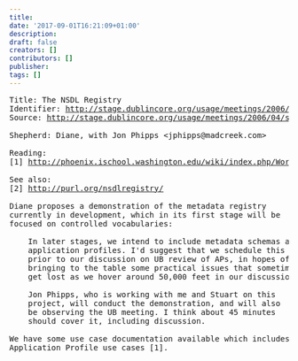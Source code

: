 ```yaml
---
title: 
date: '2017-09-01T16:21:09+01:00'
description: 
draft: false
creators: []
contributors: []
publisher: 
tags: []
---
```


<pre>
Title: The NSDL Registry
Identifier: <a href="/usage/meetings/2006/04/seattle/nsdl-registry/index.shtml">http://stage.dublincore.org/usage/meetings/2006/04/seattle/nsdl-registry/index.shtml</a>
Source: <a href="/usage/meetings/2006/04/seattle/nsdl-registry/index.txt">http://stage.dublincore.org/usage/meetings/2006/04/seattle/nsdl-registry/index.txt</a>

Shepherd: Diane, with Jon Phipps &lt;jphipps@madcreek.com&gt;

Reading:
[1] <a href="http://phoenix.ischool.washington.edu/wiki/index.php/Working_Notes_and_Documentation#NSDL_Registry_Use_Cases">http://phoenix.ischool.washington.edu/wiki/index.php/Working_Notes_and_Documentation#NSDL_Registry_Use_Cases</a> 

See also:
[2] <a href="http://purl.org/nsdlregistry/">http://purl.org/nsdlregistry/</a>

Diane proposes a demonstration of the metadata registry
currently in development, which in its first stage will be
focused on controlled vocabularies:  

    In later stages, we intend to include metadata schemas and
    application profiles. I'd suggest that we schedule this
    prior to our discussion on UB review of APs, in hopes of
    bringing to the table some practical issues that sometimes
    get lost as we hover around 50,000 feet in our discussions.

    Jon Phipps, who is working with me and Stuart on this
    project, will conduct the demonstration, and will also
    be observing the UB meeting. I think about 45 minutes
    should cover it, including discussion.

We have some use case documentation available which includes
Application Profile use cases [1].

</pre>
